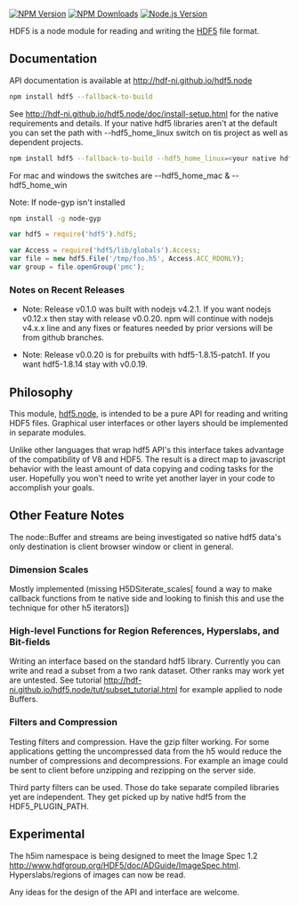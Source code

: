 [![NPM Version][npm-image]][npm-url]
[![NPM Downloads][downloads-image]][npm-url]
[![Node.js Version][node-version-image]][node-version-url]


HDF5 is a node module for reading and writing the 
[HDF5](https://www.hdfgroup.org/HDF5/) file format.

## Documentation

API documentation is available at <http://hdf-ni.github.io/hdf5.node>

```bash
npm install hdf5 --fallback-to-build
```
See <http://hdf-ni.github.io/hdf5.node/doc/install-setup.html> for the native 
requirements and details. If your native hdf5 libraries aren't at the default 
you can set the path with --hdf5_home_linux switch on tis project as well as 
dependent projects.

```bash
npm install hdf5 --fallback-to-build --hdf5_home_linux=<your native hdf path>
```
For mac and windows the switches are --hdf5_home_mac & --hdf5_home_win

Note: If node-gyp isn't installed

```bash
npm install -g node-gyp
```

```javascript
var hdf5 = require('hdf5').hdf5;

var Access = require('hdf5/lib/globals').Access;
var file = new hdf5.File('/tmp/foo.h5', Access.ACC_RDONLY);
var group = file.openGroup('pmc');
```

### Notes on Recent Releases

* Note: Release v0.1.0 was built with nodejs v4.2.1. If you want nodejs v0.12.x 
then stay with  release v0.0.20. npm will continue with nodejs v4.x.x line and 
any fixes or features needed by prior versions will be from github branches.

* Note: Release v0.0.20 is for prebuilts with hdf5-1.8.15-patch1. If you want
hdf5-1.8.14 stay with v0.0.19.

## Philosophy

This module, [hdf5.node][npm-url], is intended to be a pure API for reading
and writing HDF5 files. Graphical user interfaces or other layers should
be implemented in separate modules.

Unlike other languages that wrap hdf5 API's this interface takes advantage of
the compatibility of V8 and HDF5. The result is a direct map to javascript
behavior with the least amount of data copying and coding tasks for the user.
Hopefully you won't need to write yet another layer in your code to accomplish
your goals.


## Other Feature Notes

The node::Buffer and streams are being investigated so native hdf5 data's only
destination is client browser window or client in general.


### Dimension Scales

Mostly implemented (missing H5DSiterate_scales[ found a way to make callback
functions from te native side and looking to finish this and use the technique
for other h5 iterators])

### High-level Functions for Region References, Hyperslabs, and Bit-fields

Writing an interface based on the standard hdf5 library.  Currently you can
write and read a subset from a two rank dataset. Other ranks may work yet are
untested.
 See tutorial
<http://hdf-ni.github.io/hdf5.node/tut/subset_tutorial.html> for example applied
to node Buffers.
 
### Filters and Compression

Testing filters and compression.  Have the gzip filter working. For some
applications getting the uncompressed data from the h5 would reduce the number
of compressions and decompressions.  For example an image could be sent to
client before unzipping and rezipping on the server side.  

Third party filters can be used.  Those do take separate compiled libraries
yet are independent. They get picked up by native hdf5 from the
HDF5_PLUGIN_PATH.


## Experimental

The h5im namespace is being designed to meet the Image Spec 1.2 <http://www.hdfgroup.org/HDF5/doc/ADGuide/ImageSpec.html>. Hyperslabs/regions
of images can now be read.

Any ideas for the design of the API and interface are welcome.

[npm-image]: https://badge.fury.io/js/hdf5.svg
[npm-url]: https://www.npmjs.com/package/hdf5
[downloads-image]: https://img.shields.io/npm/dm/hdf5.svg
[node-version-image]: https://img.shields.io/node/v/hdf5.svg
[node-version-url]: https://nodejs.org/en/download/
